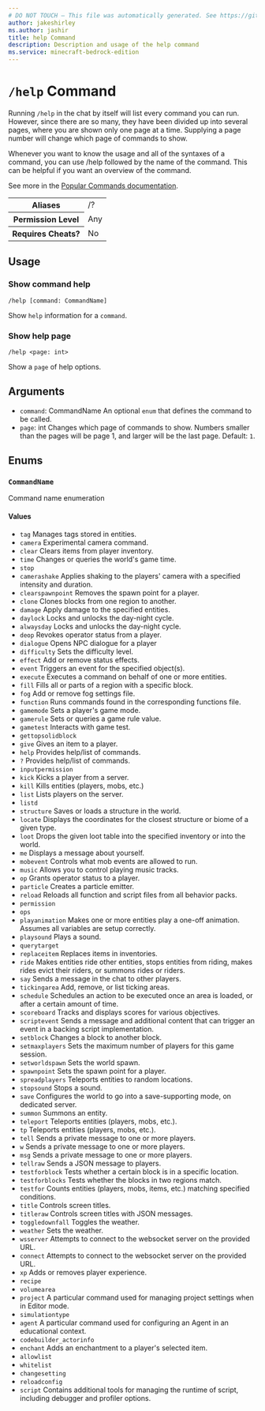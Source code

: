 ```yaml
---
# DO NOT TOUCH — This file was automatically generated. See https://github.com/mojang/minecraftapidocsgenerator to modify descriptions, examples, etc.
author: jakeshirley
ms.author: jashir
title: help Command
description: Description and usage of the help command
ms.service: minecraft-bedrock-edition
---
```

# `/help` Command
Running `/help` in the chat by itself will list every command you can run. However, since there are so many, they have been divided up into several pages, where you are shown only one page at a time. Supplying a page number will change which page of commands to show.

Whenever you want to know the usage and all of the syntaxes of a command, you can use /help followed by the name of the command. This can be helpful if you want an overview of the command.

See more in the [Popular Commands documentation](../../Documents/CommandsPopularCommands.md#help).

<table>
  <tr>
    <th>Aliases</th>
    <td>/?</td>
  </tr>
  <tr>
    <th>Permission Level</th>
    <td>Any</td>
  </tr>
  <tr>
    <th>Requires Cheats?</th>
    <td>No</td>
  </tr>
</table>

## Usage
### Show command help
`/help [command: CommandName]`

Show `help` information for a `command`.

### Show help page
`/help <page: int>`

Show a `page` of help options.

## Arguments
- `command`: CommandName
An optional `enum` that defines the command to be called.
- `page`: int
Changes which page of commands to show. Numbers smaller than the pages will be page 1, and larger will be the last page.
Default: `1`.

## Enums
### `CommandName`
Command name enumeration

#### Values
- `tag`
Manages tags stored in entities.
- `camera`
Experimental camera command.
- `clear`
Clears items from player inventory.
- `time`
Changes or queries the world's game time.
- `stop`
- `camerashake`
Applies shaking to the players' camera with a specified intensity and duration.
- `clearspawnpoint`
Removes the spawn point for a player.
- `clone`
Clones blocks from one region to another.
- `damage`
Apply damage to the specified entities.
- `daylock`
Locks and unlocks the day-night cycle.
- `alwaysday`
Locks and unlocks the day-night cycle.
- `deop`
Revokes operator status from a player.
- `dialogue`
Opens NPC dialogue for a player
- `difficulty`
Sets the difficulty level.
- `effect`
Add or remove status effects.
- `event`
Triggers an event for the specified object(s).
- `execute`
Executes a command on behalf of one or more entities.
- `fill`
Fills all or parts of a region with a specific block.
- `fog`
Add or remove fog settings file.
- `function`
Runs commands found in the corresponding functions file.
- `gamemode`
Sets a player's game mode.
- `gamerule`
Sets or queries a game rule value.
- `gametest`
Interacts with game test.
- `gettopsolidblock`
- `give`
Gives an item to a player.
- `help`
Provides help/list of commands.
- `?`
Provides help/list of commands.
- `inputpermission`
- `kick`
Kicks a player from a server.
- `kill`
Kills entities (players, mobs, etc.)
- `list`
Lists players on the server.
- `listd`
- `structure`
Saves or loads a structure in the world.
- `locate`
Displays the coordinates for the closest structure or biome of a given type.
- `loot`
Drops the given loot table into the specified inventory or into the world.
- `me`
Displays a message about yourself.
- `mobevent`
Controls what mob events are allowed to run.
- `music`
Allows you to control playing music tracks.
- `op`
Grants operator status to a player.
- `particle`
Creates a particle emitter.
- `reload`
Reloads all function and script files from all behavior packs.
- `permission`
- `ops`
- `playanimation`
Makes one or more entities play a one-off animation. Assumes all variables are setup correctly.
- `playsound`
Plays a sound.
- `querytarget`
- `replaceitem`
Replaces items in inventories.
- `ride`
Makes entities ride other entities, stops entities from riding, makes rides evict their riders, or summons rides or riders.
- `say`
Sends a message in the chat to other players.
- `tickingarea`
Add, remove, or list ticking areas.
- `schedule`
Schedules an action to be executed once an area is loaded, or after a certain amount of time.
- `scoreboard`
Tracks and displays scores for various objectives.
- `scriptevent`
Sends a message and additional content that can trigger an event in a backing script implementation.
- `setblock`
Changes a block to another block.
- `setmaxplayers`
Sets the maximum number of players for this game session.
- `setworldspawn`
Sets the world spawn.
- `spawnpoint`
Sets the spawn point for a player.
- `spreadplayers`
Teleports entities to random locations.
- `stopsound`
Stops a sound.
- `save`
Configures the world to go into a save-supporting mode, on dedicated server.
- `summon`
Summons an entity.
- `teleport`
Teleports entities (players, mobs, etc.).
- `tp`
Teleports entities (players, mobs, etc.).
- `tell`
Sends a private message to one or more players.
- `w`
Sends a private message to one or more players.
- `msg`
Sends a private message to one or more players.
- `tellraw`
Sends a JSON message to players.
- `testforblock`
Tests whether a certain block is in a specific location.
- `testforblocks`
Tests whether the blocks in two regions match.
- `testfor`
Counts entities (players, mobs, items, etc.) matching specified conditions.
- `title`
Controls screen titles.
- `titleraw`
Controls screen titles with JSON messages.
- `toggledownfall`
Toggles the weather.
- `weather`
Sets the weather.
- `wsserver`
Attempts to connect to the websocket server on the provided URL.
- `connect`
Attempts to connect to the websocket server on the provided URL.
- `xp`
Adds or removes player experience.
- `recipe`
- `volumearea`
- `project`
A particular command used for managing project settings when in Editor mode.
- `simulationtype`
- `agent`
A particular command used for configuring an Agent in an educational context.
- `codebuilder_actorinfo`
- `enchant`
Adds an enchantment to a player's selected item.
- `allowlist`
- `whitelist`
- `changesetting`
- `reloadconfig`
- `script`
Contains additional tools for managing the runtime of script, including debugger and profiler options.

